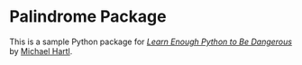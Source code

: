 # Palindrome Package

This is a sample Python package for
[*Learn Enough Python to Be Dangerous*](https://www.learnenough.com/python)
by [Michael Hartl](https://www.michaelhartl.com/).
